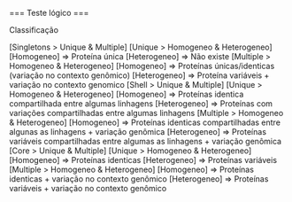 
=== Teste lógico ===

Classificação

[Singletons > Unique & Multiple]
    [Unique > Homogeneo & Heterogeneo]
        [Homogeneo] => Proteína única
        [Heterogeneo] => Não existe
    [Multiple > Homogeneo & Heterogeneo]
        [Homogeneo] => Proteínas únicas/identicas (variação no contexto genômico)
        [Heterogeneo] => Proteína variáveis + variação no contexto genomico
[Shell > Unique & Multiple]
    [Unique > Homogeneo & Heterogeneo]
        [Homogeneo] => Proteínas identica compartilhada entre algumas linhagens
        [Heterogeneo] => Proteínas com variações compartilhadas entre algumas linhagens 
    [Multiple > Homogeneo & Heterogeneo]
        [Homogeneo] => Proteínas identicas compartilhadas entre algunas as linhagens + variação genômica
        [Heterogeneo] => Proteínas variáveis compartilhadas entre algumas as linhagens + variação genômica
[Core > Unique & Multiple]
    [Unique > Homogeneo & Heterogeneo]
        [Homogeneo] => Proteínas identicas
        [Heterogeneo] => Proteínas variáveis
    [Multiple > Homogeneo & Heterogeneo]
        [Homogeneo] => Proteínas identicas + variação no contexto genômico
        [Heterogeneo] => Proteínas variáveis + variação no contexto genômico